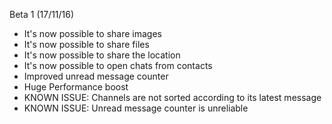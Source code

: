 Beta 1 (17/11/16)
- It's now possible to share images
- It's now possible to share files
- It's now possible to share the location
- It's now possible to open chats from contacts
- Improved unread message counter
- Huge Performance boost
- KNOWN ISSUE: Channels are not sorted according to its latest message
- KNOWN ISSUE: Unread message counter is unreliable


